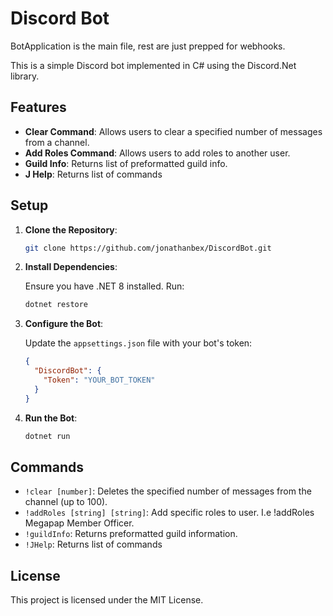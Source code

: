 # Discord Bot

BotApplication is the main file, rest are just prepped for webhooks.

This is a simple Discord bot implemented in C# using the Discord.Net library.

## Features

- **Clear Command**: Allows users to clear a specified number of messages from a channel.
- **Add Roles Command**: Allows users to add roles to another user.
- **Guild Info**: Returns list of preformatted guild info.
- **J Help**: Returns list of commands

## Setup

1. **Clone the Repository**:

    ```bash
    git clone https://github.com/jonathanbex/DiscordBot.git
    ```

2. **Install Dependencies**:

    Ensure you have .NET 8 installed. Run:

    ```bash
    dotnet restore
    ```

3. **Configure the Bot**:

    Update the `appsettings.json` file with your bot's token:

    ```json
    {
      "DiscordBot": {
        "Token": "YOUR_BOT_TOKEN"
      }
    }
    ```

4. **Run the Bot**:

    ```bash
    dotnet run
    ```

## Commands

- `!clear [number]`: Deletes the specified number of messages from the channel (up to 100).
- `!addRoles [string] [string]`: Add specific roles to user. I.e !addRoles Megapap Member Officer.
- `!guildInfo`: Returns preformatted guild information.
- `!JHelp`: Returns list of commands
## License

This project is licensed under the MIT License.
